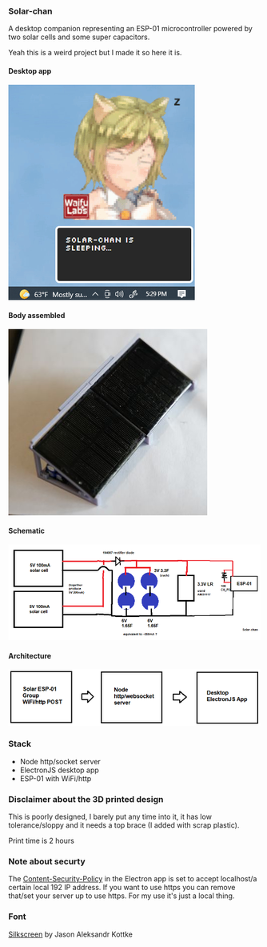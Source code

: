 ### Solar-chan
A desktop companion representing an ESP-01 microcontroller powered by two solar cells and some super capacitors.

Yeah this is a weird project but I made it so here it is.

#### Desktop app

<img src="./desktop-app.gif"/>

#### Body assembled

<img src="./solar-chan-hardware.JPG"/>

#### Schematic

<img src="./schematic.png" width="800"/>

#### Architecture

<img src="./architecture.png" width="600"/>

### Stack
* Node http/socket server
* ElectronJS desktop app
* ESP-01 with WiFi/http

### Disclaimer about the 3D printed design
This is poorly designed, I barely put any time into it, it has low tolerance/sloppy and it needs a top brace (I added with scrap plastic).

Print time is 2 hours

### Note about securty
The [Content-Security-Policy](https://stackoverflow.com/questions/43742261/is-it-unsafe-to-add-localhost-to-content-security-policy) in the Electron app is set to accept localhost/a certain local 192 IP address. If you want to use https you can remove that/set your server up to use https. For my use it's just a local thing.

### Font
[Silkscreen](https://www.dafont.com/silkscreen.font) by Jason Aleksandr Kottke